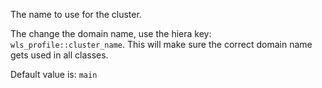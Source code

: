 The name to use for the cluster.

The change the domain name, use the hiera key: `wls_profile::cluster_name`. This will make sure the correct domain name gets used in all classes.


Default value is: `main`